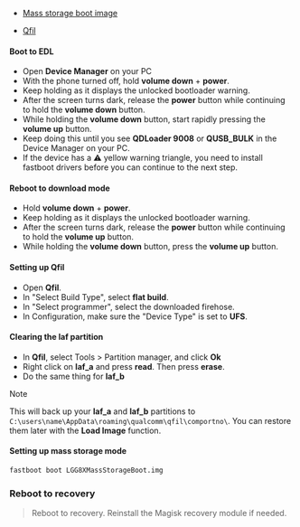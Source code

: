 - [Mass storage boot image](https://github.com/Icesito68/Port-Windows-11-Lge-devices/releases/download/Files/LGG8XMassStorageBoot.img)
  
- [Qfil](https://github.com/Icesito68/Port-Windows-11-Lge-devices/releases/tag/Qfil)
  
#### Boot to EDL
- Open **Device Manager** on your PC
- With the phone turned off, hold **volume down** + **power**.
- Keep holding as it displays the unlocked bootloader warning.
- After the screen turns dark, release the **power** button while continuing to hold the **volume down** button.
- While holding the **volume down** button, start rapidly pressing the **volume up** button.
- Keep doing this until you see **QDLoader 9008** or **QUSB_BULK** in the Device Manager on your PC.
- If the device has a ⚠️ yellow warning triangle, you need to install fastboot drivers before you can continue to the next step.

#### Reboot to download mode
- Hold **volume down** + **power**.
- Keep holding as it displays the unlocked bootloader warning.
- After the screen turns dark, release the **power** button while continuing to hold the **volume up** button.
- While holding the **volume down** button, press the **volume up** button.

#### Setting up Qfil
- Open **Qfil**.
- In "Select Build Type", select **flat build**.
- In "Select programmer", select the downloaded firehose.
- In Configuration, make sure the "Device Type" is set to **UFS**.

#### Clearing the laf partition
- In **Qfil**, select Tools > Partition manager, and click **Ok**
- Right click on **laf_a** and press **read**. Then press **erase**.
- Do the same thing for **laf_b**

> [!Note]
> This will back up your **laf_a** and **laf_b** partitions to `C:\users\name\AppData\roaming\qualcomm\qfil\comportno\`. You can restore them later with the **Load Image** function.

#### Setting up mass storage mode
```cmd
fastboot boot LGG8XMassStorageBoot.img
```
























### Reboot to recovery
> Reboot to recovery. Reinstall the Magisk recovery module if needed.

























